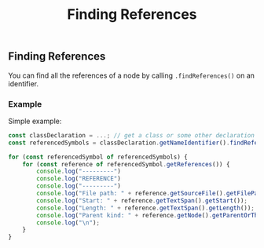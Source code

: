 ﻿---
title: Finding References
---

## Finding References

You can find all the references of a node by calling `.findReferences()` on an identifier.

### Example

Simple example:

```typescript
const classDeclaration = ...; // get a class or some other declaration somehow
const referencedSymbols = classDeclaration.getNameIdentifier().findReferences();

for (const referencedSymbol of referencedSymbols) {
    for (const reference of referencedSymbol.getReferences()) {
        console.log("---------")
        console.log("REFERENCE")
        console.log("---------")
        console.log("File path: " + reference.getSourceFile().getFilePath());
        console.log("Start: " + reference.getTextSpan().getStart());
        console.log("Length: " + reference.getTextSpan().getLength());
        console.log("Parent kind: " + reference.getNode().getParentOrThrow().getKindName());
        console.log("\n");
    }
}
```
